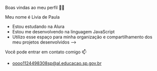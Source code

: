 Boas vindas ao meu perfil 💙💙

Meu nome é Livia de Paula

- Estou estudando na Alura
- Estou me desenvolvendo na linguagem JavaScript
- Utilizo esse espaço para minha organização e compartilhamento dos meu projetos desenvolvidos
-->

Você pode entrar em contato comigo 📫
- oooo1124498308sp@al.educacao.sp.gov.br
